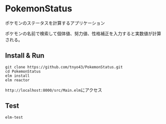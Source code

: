 # PokemonStatus

ポケモンのステータスを計算するアプリケーション

ポケモンの名前で検索して個体値、努力値、性格補正を入力すると実数値が計算される。

## Install & Run

```
git clone https://github.com/tnyo43/PokemonStatus.git
cd PokemonStatus
elm install
elm reactor
```

```http://localhost:8000/src/Main.elm```にアクセス



## Test

```
elm-test
```